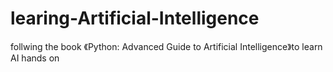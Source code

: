 # learing-Artificial-Intelligence
follwing the book 《Python: Advanced Guide to Artificial Intelligence》to learn AI hands on
